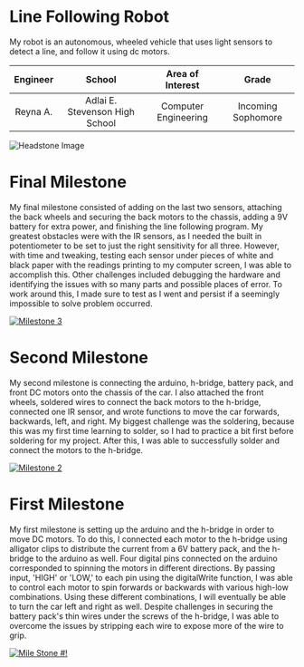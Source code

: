 ﻿# Line Following Robot
My robot is an autonomous, wheeled vehicle that uses light sensors to detect a line, and follow it using dc motors. 

| **Engineer** | **School** | **Area of Interest** | **Grade** |
|:--:|:--:|:--:|:--:|
| Reyna A. | Adlai E. Stevenson High School | Computer Engineering | Incoming Sophomore

![Headstone Image](https://bluestampengineering.com/wp-content/uploads/2016/05/improve.jpg)
  
# Final Milestone
My final milestone consisted of adding on the last two sensors, attaching the back wheels and securing the back motors to the chassis, adding a 9V battery for extra power, and finishing the line following program. My greatest obstacles were with the IR sensors, as I needed the built in potentiometer to be set to just the right sensitivity for all three. However, with time and tweaking, testing each sensor under pieces of white and black paper with the readings printing to my computer screen, I was able to accomplish this. Other challenges included debugging the hardware and identifying the issues with so many parts and possible places of error. To work around this, I made sure to test as I went and persist if a seemingly impossible to solve problem occurred.

[![Milestone 3](https://res.cloudinary.com/marcomontalbano/image/upload/v1656530749/video_to_markdown/images/youtube--ok5LcHCXnxk-c05b58ac6eb4c4700831b2b3070cd403.jpg)](https://youtu.be/ok5LcHCXnxk "Milestone 3")

# Second Milestone
My second milestone is connecting the arduino, h-bridge, battery pack, and front DC motors onto the chassis of the car. I also attached the front wheels, soldered wires to connect the back motors to the h-bridge, connected one IR sensor, and wrote functions to move the car forwards, backwards, left, and right. My biggest challenge was the soldering, because this was my first time learning to solder, so I had to practice a bit first before soldering for my project. After this, I was able to successfully solder and connect the motors to the h-bridge.

[![Milestone 2](https://res.cloudinary.com/marcomontalbano/image/upload/v1656018183/video_to_markdown/images/youtube--zO5w537ZInI-c05b58ac6eb4c4700831b2b3070cd403.jpg)](https://youtu.be/zO5w537ZInI "Milestone 2")

# First Milestone
  

My first milestone is setting up the arduino and the h-bridge in order to move DC motors. To do this, I connected each motor to the h-bridge using alligator clips to distribute the current from a 6V battery pack, and the h-bridge to the arduino as well. Four digital pins connected on the arduino corresponded to spinning the motors in different directions. By passing input, 'HIGH' or 'LOW,' to each pin using the digitalWrite function, I was able to control each motor to spin forwards or backwards with various high-low combinations. Using these different combinations, I will eventually be able to turn the car left and right as well. Despite challenges in securing the battery pack's thin wires under the screws of the h-bridge, I was able to overcome the issues by stripping each wire to expose more of the wire to grip.

[![Mile Stone #!](https://res.cloudinary.com/marcomontalbano/image/upload/v1655495688/video_to_markdown/images/youtube--E6sysRuu57s-c05b58ac6eb4c4700831b2b3070cd403.jpg)](https://www.youtube.com/watch?v=E6sysRuu57s&t=2s&ab_channel=BlueStampEng "Mile Stone #!")
